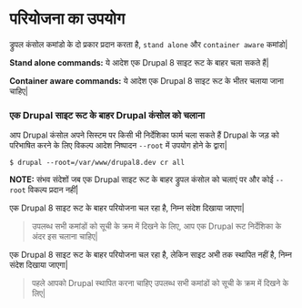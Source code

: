 # परियोजना का उपयोग

ड्रुपल कंसोल कमांडो के दो प्रकार प्रदान करता है, `stand alone` और `container aware` कमांडो|

**Stand alone commands:**
ये आदेश एक Drupal 8 साइट रूट के बाहर चला सकते हैं|

**Container aware commands:**
ये आदेश एक Drupal 8 साइट रूट के भीतर चलाया जाना चाहिए|

### एक Drupal साइट रूट के बाहर Drupal कंसोल को चलाना
आप Drupal कंसोल अपने सिस्टम पर किसी भी निर्देशिका फार्म चला सकते हैं Drupal के जड़ को परिभाषित करने के लिए विकल्प आदेश निष्पादन `--root` में उपयोग होने के द्वारा|
```
$ drupal --root=/var/www/drupal8.dev cr all
```

**NOTE:** संभव संदेशों जब एक Drupal साइट रूट के बाहर ड्रुपल कंसोल को चलाएं पर और कोई `--root` विकल्प प्रदान नहीं|

एक Drupal 8 साइट रूट के बाहर परियोजना चल रहा है, निम्न संदेश दिखाया जाएगा|
> उपलब्ध सभी कमांडों को सूची के क्रम में दिखने के लिए, आप एक Drupal रूट निर्देशिका के अंदर इस चलाना चाहिए|

एक Drupal 8 साइट रूट के बाहर परियोजना चल रहा है, लेकिन साइट अभी तक स्थापित नहीं है, निम्न संदेश दिखाया जाएगा|
> पहले आपको Drupal स्थापित करना चाहिए उपलब्ध सभी कमांडों को सूची के क्रम में दिखने के लिए|